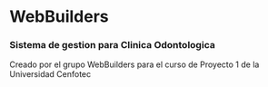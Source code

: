 <h1>WebBuilders</h1>
<h3>Sistema de gestion para Clinica Odontologica</h3>
<p>Creado por el grupo WebBuilders para el curso de Proyecto 1 de la Universidad Cenfotec</p> 
